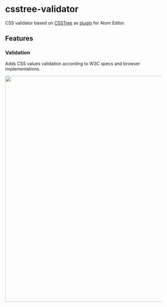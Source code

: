 # csstree-validator

CSS validator based on [CSSTree](https://github.com/csstree/validator) as [plugin](https://atom.io/packages/csstree-validator) for Atom Editor.

## Features

### Validation

Adds CSS values validation according to W3C specs and browser implementations.

<img width="728" src="https://cloud.githubusercontent.com/assets/6654581/18788904/64b7d7fa-81b1-11e6-84e6-7a1617a66b93.png">
